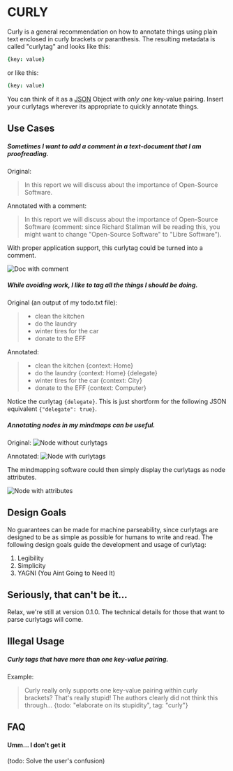 # CURLY

Curly is a general recommendation on how to annotate things using plain text enclosed in curly brackets _or_ paranthesis. The resulting metadata is called "curlytag" and looks like this:

```cson
{key: value}
```
or like this:
```cson
(key: value)
```


You can think of it as a [JSON](http://json.org/) Object with *only one* key-value pairing. Insert your curlytags wherever its appropriate to quickly annotate things.

## Use Cases

##### Sometimes I want to add a comment in a text-document that I am proofreading.

Original:

> In this report we will discuss about the importance of Open-Source Software.

Annotated with a comment:

> In this report we will discuss about the importance of Open-Source Software (comment: since Richard Stallman will be reading this, you might want to change "Open-Source Software" to "Libre Software").

With proper application support, this curlytag could be turned into a comment.

![Doc with comment](https://cip.li/res/curly_oss_comment.png)

##### While avoiding work, I like to tag all the things I should be doing.

Original (an output of my todo.txt file):

> - clean the kitchen
> - do the laundry
> - winter tires for the car
> - donate to the EFF

Annotated:

> - clean the kitchen {context: Home}
> - do the laundry {context: Home} {delegate}
> - winter tires for the car {context: City}
> - donate to the EFF {context: Computer}

Notice the curlytag `{delegate}`. This is just shortform for the following JSON equivalent `{"delegate": true}`.

##### Annotating nodes in my mindmaps can be useful.

Original: 
![Node without curlytags](https://cip.li/res/curly_mindmap_no_tags.png)

Annotated:
![Node with curlytags](https://cip.li/res/curly_mindmap_with_tags.png)

The mindmapping software could then simply display the curlytags as node attributes.

![Node with attributes](https://cip.li/res/curly_mindmap_with_attributes.png)

## Design Goals

No guarantees can be made for machine parseability, since curlytags are designed to be as simple as possible for humans to write and read. The following design goals guide the development and usage of curlytag:

1. Legibility
2. Simplicity
3. YAGNI (You Aint Going to Need It)

## Seriously, that can't be it...

Relax, we're still at version 0.1.0. The technical details for those that want to parse curlytags will come. 

## Illegal Usage

##### Curly tags that have *more than one* key-value pairing.

Example:

> Curly really only supports one key-value pairing within curly brackets? That's really stupid! The authors clearly did not think this through... {todo: "elaborate on its stupidity", tag: "curly"}

## FAQ

#### Umm... I don't get it

(todo: Solve the user's confusion)
